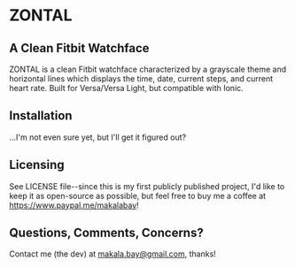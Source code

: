 # ZONTAL
## A Clean Fitbit Watchface
ZONTAL is a clean Fitbit watchface characterized by a grayscale theme and horizontal lines which displays the time, date, current steps, and current heart rate.  Built for Versa/Versa Light, but compatible with Ionic.

## Installation
...I'm not even sure yet, but I'll get it figured out?

## Licensing
See LICENSE file--since this is my first publicly published project, I'd like to keep it as open-source as possible, but feel free to buy me a coffee at https://www.paypal.me/makalabay!

## Questions, Comments, Concerns?
Contact me (the dev) at makala.bay@gmail.com, thanks!
